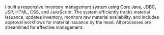 I built a responsive inventory management system using Core Java, JDBC, JSP, HTML, CSS, and JavaScript. The system efficiently tracks material issuance, updates inventory, monitors raw material availability, and includes approval workflows for material issuance by the head. All processes are streamlined for effective management.
